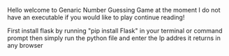Hello welcome to Genaric Number Guessing Game at the moment I do not have an executable if you would like to play continue reading!

First install flask by running "pip install Flask" in your terminal or command prompt
then simply run the python file and enter the Ip addres it returns in any browser